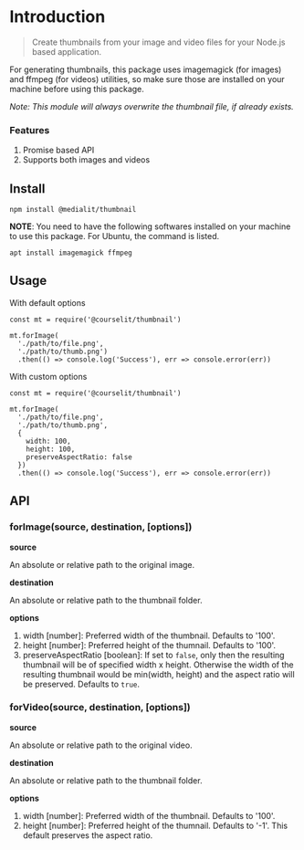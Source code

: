 # Introduction

> Create thumbnails from your image and video files for your Node.js based application.

For generating thumbnails, this package uses imagemagick (for images) and ffmpeg (for videos) utilities, so make sure those are installed on your machine before using this package.

_Note: This module will always overwrite the thumbnail file, if already exists._

### Features

1. Promise based API
2. Supports both images and videos

## Install

```
npm install @medialit/thumbnail
```

**NOTE**: You need to have the following softwares installed on your machine to use this package. For Ubuntu, the command is listed.

```
apt install imagemagick ffmpeg
```

## Usage

With default options

```
const mt = require('@courselit/thumbnail')

mt.forImage(
  './path/to/file.png',
  './path/to/thumb.png')
  .then(() => console.log('Success'), err => console.error(err))
```

With custom options

```
const mt = require('@courselit/thumbnail')

mt.forImage(
  './path/to/file.png',
  './path/to/thumb.png',
  {
    width: 100,
    height: 100,
    preserveAspectRatio: false
  })
  .then(() => console.log('Success'), err => console.error(err))
```

## API

### forImage(source, destination, [options])

**source**

An absolute or relative path to the original image.

**destination**

An absolute or relative path to the thumbnail folder.

**options**

1. width [number]: Preferred width of the thumbnail. Defaults to '100'.
2. height [number]: Preferred height of the thumnail. Defaults to '100'.
3. preserveAspectRatio [boolean]: If set to `false`, only then the resulting thumbnail will be of specified width x height. Otherwise the width of the resulting thumbnail would be min(width, height) and the aspect ratio will be preserved. Defaults to `true`.

### forVideo(source, destination, [options])

**source**

An absolute or relative path to the original video.

**destination**

An absolute or relative path to the thumbnail folder.

**options**

1. width [number]: Preferred width of the thumbnail. Defaults to '100'.
2. height [number]: Preferred height of the thumnail. Defaults to '-1'. This default preserves the aspect ratio.
